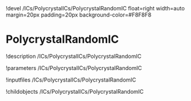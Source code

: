 <!-- MOOSE Object Documentation Stub: Remove this when content is added. -->!devel /ICs/PolycrystalICs/PolycrystalRandomIC float=right width=auto margin=20px padding=20px background-color=#F8F8F8


# PolycrystalRandomIC
!description /ICs/PolycrystalICs/PolycrystalRandomIC

!parameters /ICs/PolycrystalICs/PolycrystalRandomIC

!inputfiles /ICs/PolycrystalICs/PolycrystalRandomIC

!childobjects /ICs/PolycrystalICs/PolycrystalRandomIC
